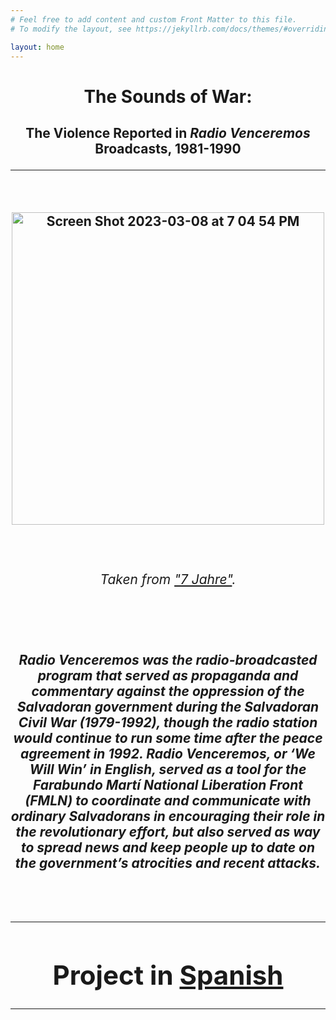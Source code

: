 ```yaml
---
# Feel free to add content and custom Front Matter to this file.
# To modify the layout, see https://jekyllrb.com/docs/themes/#overriding-theme-defaults

layout: home
---
```

<h1><center>The Sounds of War:</center>
<h2><center>The Violence Reported in <i>Radio Venceremos</i> Broadcasts, 1981-1990
<hr>
<left>
<br>
<p style="text-align:center;"><img width="500" height="500" alt="Screen Shot 2023-03-08 at 7 04 54 PM" src="https://user-images.githubusercontent.com/122332459/223888582-3a690e68-f792-4565-a13e-0c5227e43822.png"></p>
<br>
<h6>Taken from <a href="https://ladi.lib.utexas.edu/en/MUPI/bf3b580f-a8e5-4dcb-9204-24934d3820b2">"7 Jahre"</a>.</h6>
<br>
<p style="text-align:left"><h5><left><i>Radio Venceremos</i> was the radio-broadcasted program that served as propaganda and commentary against the oppression of the Salvadoran government during the Salvadoran Civil War (1979-1992), though the radio station would continue to run some time after the peace agreement in 1992. <i>Radio Venceremos</i>, or ‘We Will Win’ in English, served as a tool for the Farabundo Martí National Liberation Front (FMLN) to coordinate and communicate with ordinary Salvadorans in encouraging their role in the revolutionary effort, but also served as way to spread news and keep people up to date on the government’s atrocities and recent attacks.</left></h5></p>
<br>
<hr>
<h1>Project in <a href="https://lgsump.github.io/radio-venceremos-espanol/">Spanish</a></h1>
<hr>
</left>
